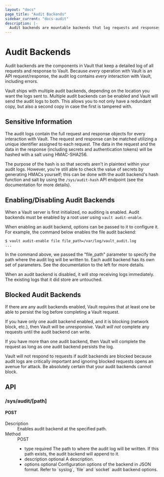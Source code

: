 ```yaml
---
layout: "docs"
page_title: "Audit Backends"
sidebar_current: "docs-audit"
description: |-
  Audit backends are mountable backends that log requests and responses in Vault.
---
```


# Audit Backends

Audit backends are the components in Vault that keep a detailed log
of all requests and response to Vault. Because _every_ operation with
Vault is an API request/response, the audit log contains _every_ interaction
with Vault, including errors.

Vault ships with multiple audit backends, depending on the location you want
the logs sent to. Multiple audit backends can be enabled and Vault will send
the audit logs to both. This allows you to not only have a redundant copy,
but also a second copy in case the first is tampered with.

## Sensitive Information

The audit logs contain the full request and response objects for every
interaction with Vault. The request and response can be matched utilizing a
unique identifier assigned to each request. The data in the request and the
data in the response (including secrets and authentication tokens) will be
hashed with a salt using HMAC-SHA256.

The purpose of the hash is so that secrets aren't in plaintext within your
audit logs. However, you're still able to check the value of secrets by
generating HMACs yourself; this can be done with the audit backend's hash
function and salt by using the `/sys/audit-hash` API endpoint (see the
documentation for more details).

## Enabling/Disabling Audit Backends

When a Vault server is first initialized, no auditing is enabled. Audit
backends must be enabled by a root user using `vault audit-enable`.

When enabling an audit backend, options can be passed to it to configure it.
For example, the command below enables the file audit backend:

```
$ vault audit-enable file file_path=/var/log/vault_audit.log
...
```

In the command above, we passed the "file_path" parameter to specify the path
where the audit log will be written to. Each audit backend has its own
set of parameters. See the documentation to the left for more details.

When an audit backend is disabled, it will stop receiving logs immediately.
The existing logs that it did store are untouched.

## Blocked Audit Backends

If there are any audit backends enabled, Vault requires that at least
one be able to persist the log before completing a Vault request.

If you have only one audit backend enabled, and it is blocking (network
block, etc.), then Vault will be _unresponsive_. Vault _will not_ complete
any requests until the audit backend can write.

If you have more than one audit backend, then Vault will complete the request
as long as one audit backend persists the log.

Vault will not respond to requests if audit backends are blocked because
audit logs are critically important and ignoring blocked requests opens
an avenue for attack. Be absolutely certain that your audit backends cannot
block.

## API

### /sys/audit/[path]
#### POST

<dl class="api">
  <dt>Description</dt>
  <dd>
      Enables audit backend at the specified path.
  </dd>

  <dt>Method</dt>
  <dd>POST</dd>

  <dd>
    <ul>
      <li>
       <span class="param">type</span>
        <span class="param-flags">required</span>
            The path to where the audit log will be written. If this
            path exists, the audit backend will append to it.
      </li>
      <li>
        <span class="param">description</span>
        <span class="param-flags">optional</span>
            A description.
      </li>
      <li>
        <span class="param">options</span>
        <span class="param-flags">optional</span>
           Configuration options of the backend in JSON format.
           Refer to `syslog`, `file` and `socket` audit backend options.
      </li>
    </ul>
  </dd>
</dl>
